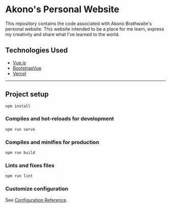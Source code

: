 # Akono's Personal Website
This repository contains the code associated with Akono Brathwaite's personal website. This website intended to be a place for me learn, express my creativity and share what I've learned to the world. 

## Technologies Used

- [Vue.js](https://vuejs.org/)
- [BootstrapVue](https://bootstrap-vue.org/)
- [Vercel](https://vercel.com/)

---

## Project setup
```
npm install
```

### Compiles and hot-reloads for development
```
npm run serve
```

### Compiles and minifies for production
```
npm run build
```

### Lints and fixes files
```
npm run lint
```

### Customize configuration
See [Configuration Reference](https://cli.vuejs.org/config/).
